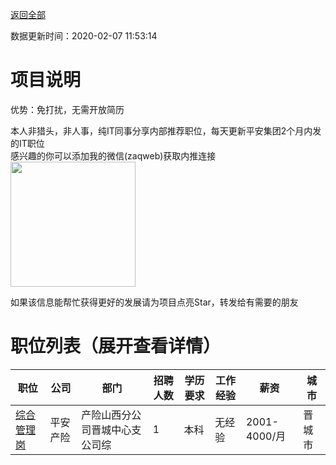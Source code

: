 [返回全部](https://github.com/zaqweb/PA-IT-JOBS/)

数据更新时间：2020-02-07 11:53:14
# 项目说明

优势：免打扰，无需开放简历

本人非猎头，非人事，纯IT同事分享内部推荐职位，每天更新平安集团2个月内发的IT职位  
感兴趣的你可以添加我的微信(zaqweb)获取内推连接  
<img src="https://github.com/zaqweb/PA-IT-JOBS/blob/master/WechatICode.jpeg"  height="200" width="200">

如果该信息能帮忙获得更好的发展请为项目点亮Star，转发给有需要的朋友
# 职位列表（展开查看详情）

|职位|公司|部门|招聘人数|学历要求|工作经验|薪资|城市|
|---|---|---|---|---|---|---|---|
|[综合管理岗](../detail/8922BA716489450088F1E9903982E297.md)|平安产险|产险山西分公司晋城中心支公司综|1|本科|无经验|2001-4000/月|晋城市|




